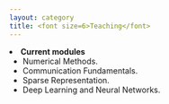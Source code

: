 ```yaml
---
layout: category
title: <font size=6>Teaching</font>
---
```


<li><strong>Current modules</strong>
<ul>
<li><span style="font-size: 100%;">Numerical Methods.</span></li>
<li><span style="font-size: 100%;">Communication Fundamentals.</span></li>
<li><span style="font-size: 100%;">Sparse Representation.</span></li>
<li><span style="font-size: 100%;">Deep Learning and Neural Networks.</span></li>
</ul>
</li>